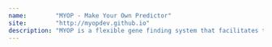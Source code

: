 ```yaml
---
name:        "MYOP - Make Your Own Predictor"
site:        "http://myopdev.github.io"
description: "MYOP is a flexible gene finding system that facilitates the experimentation and comparison of new probabilistic gene modelling."
---
```

